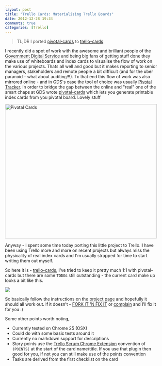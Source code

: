 ```yaml
---
layout: post
title: "Trello Cards: Materialising Trello Boards"
date: 2012-12-28 19:34
comments: true
categories: [Trello]
---
```


> TL;DR I ported [pivotal-cards](https://github.com/psd/pivotal-cards) to [trello-cards](http://yobriefca.se/trello-cards)

I recently did a spot of work with the awesome and brilliant people of the [Government Digital Service](http://digital.cabinetoffice.gov.uk/category/gds/) and being big fans of getting stuff done they make use of whiteboards and index cards to visualise the flow of work on the various projects.  Thats all well and good but it makes reporting to senior managers, stakeholders and remote people a bit difficult (and for the uber paranoid - what about auditing!!!).  To that end this flow of work was also mirrored online - and in GDS's case the tool of choice was usually [Pivotal Tracker](http://pivotaltracker.com).  In order to bridge the gap between the online and "real" one of the smart chaps at GDS wrote [pivotal-cards](https://github.com/psd/pivotal-cards) which lets you generate printable index cards from you pivotal board.  Lovely stuff

<a href="http://www.flickr.com/photos/psd/7160723862/" title="Pivotal Cards by psd, on Flickr"><img src="http://farm8.staticflickr.com/7223/7160723862_ef5d8e59a7.jpg" width="500" height="442" alt="Pivotal Cards"></a>

Anyway - I spent some time today porting this little project to Trello.  I have been using Trello more and more on recent projects but always miss the physicality of real index cards and I'm usually strapped for time to start writing them out myself.

So here it is - [trello-cards](http://yobriefca.se/trello-cards), I've tried to keep it pretty much 1:1 with pivotal-cards but there are some `TODO`s still outstanding - the current card make up looks a bit like this.

<img src="/images/blog/cardmocks.png" />

So basically follow the instructions on the [project page](http://yobriefca.se/trello-cards/) and hopefully it should all work out.  If it doesn't - [FORK IT 'N FIX IT](https://github.com/kouphax/trello-cards) or [complain](https://github.com/kouphax/trello-cards/issues) and I'll fix it for you :) 

Some other points worth noting,

- Currently tested on Chrome 25 (OSX)
- Could do with some basic tests around it
- Currently no markdown support for descriptions
- Story points use the [Trello Scrum Chrome Extension](https://chrome.google.com/webstore/detail/jdbcdblgjdpmfninkoogcfpnkjmndgje?utm_source=chrome-ntp-icon) convention of `(POINTS)` at the start of the card name/title.  If you use that plugin then good for you, if not you can still make use of the points convention
- Tasks are derived from the first checklist on the card